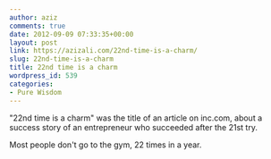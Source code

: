 ```yaml
---
author: aziz
comments: true
date: 2012-09-09 07:33:35+00:00
layout: post
link: https://azizali.com/22nd-time-is-a-charm/
slug: 22nd-time-is-a-charm
title: 22nd time is a charm
wordpress_id: 539
categories:
- Pure Wisdom
---
```


"22nd time is a charm" was the title of an article on inc.com, about a success story of an entrepreneur who succeeded after the 21st try.

Most people don't go to the gym, 22 times in a year.
